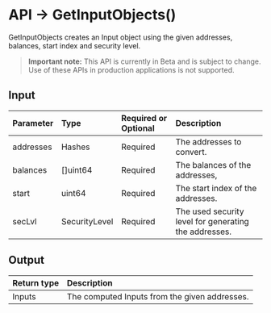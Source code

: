 # API -> GetInputObjects()
GetInputObjects creates an Input object using the given addresses, balances, start index and security level.
> **Important note:** This API is currently in Beta and is subject to change. Use of these APIs in production applications is not supported.


## Input

| Parameter       | Type | Required or Optional | Description |
|:---------------|:--------|:--------| :--------|
| addresses | Hashes | Required | The addresses to convert.  |
| balances | []uint64 | Required | The balances of the addresses,  |
| start | uint64 | Required | The start index of the addresses.  |
| secLvl | SecurityLevel | Required | The used security level for generating the addresses.  |




## Output

| Return type     | Description |
|:---------------|:--------|
| Inputs | The computed Inputs from the given addresses. |



